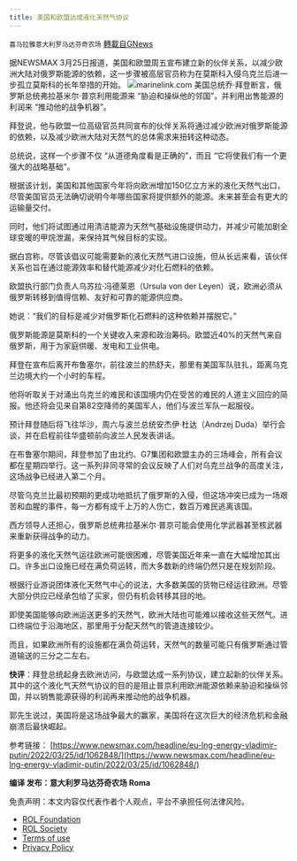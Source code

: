 ```yaml
---
title: 美国和欧盟达成液化天然气协议
---
```

`喜马拉雅意大利罗马达芬奇农场` [轉載自GNews](https://gnews.org/zh-hans/2229670/)

据NEWSMAX 3月25日报道，美国和欧盟周五宣布建立新的伙伴关系，以减少欧洲大陆对俄罗斯能源的依赖，这一步骤被高层官员称为在莫斯科入侵乌克兰后进一步孤立莫斯科的长年举措的开始。
![](https://assets.gnews.org/wp-content/uploads/2022/03/U.png)marinelink.com
美国总统乔·拜登断言，俄罗斯总统弗拉基米尔·普京利用能源来 “胁迫和操纵他的邻国”，并利用出售能源的利润来 “推动他的战争机器”。

拜登说，他与欧盟一位高级官员共同宣布的伙伴关系将通过减少欧洲对俄罗斯能源的依赖，以及减少欧洲大陆对天然气的总体需求来扭转这种动态。

总统说，这样一个步骤不仅 “从道德角度看是正确的”，而且 “它将使我们有一个更强大的战略基础”。

根据该计划，美国和其他国家今年将向欧洲增加150亿立方米的液化天然气出口，尽管美国官员无法确切说明今年哪些国家将提供额外的能源。未来甚至会有更大的运输量交付。

同时，他们将试图通过用清洁能源为天然气基础设施提供动力，并减少可能加剧全球变暖的甲烷泄漏，来保持其气候目标的实现。

据白宫称，尽管该倡议可能需要新的液化天然气进口设施，但从长远来看，该伙伴关系也旨在通过能源效率和替代能源减少对化石燃料的依赖。

欧盟执行部门负责人乌苏拉·冯德莱恩（Ursula von der Leyen）说，欧洲必须从俄罗斯转移到值得信赖、友好和可靠的能源供应商。

她说：“我们的目标是减少对俄罗斯化石燃料的这种依赖并摆脱它。”

俄罗斯能源是莫斯科的一个关键收入来源和政治筹码。欧盟近40%的天然气来自俄罗斯，用于为家庭供暖、发电和工业供电。

拜登在宣布后离开布鲁塞尔，前往波兰的热舒夫，那里有美国军队驻扎，距离乌克兰边境大约一个小时的车程。

他将听取关于对涌出乌克兰的难民和该国境内仍在受苦的难民的人道主义回应的简报。他还将会见来自第82空降师的美国军人，他们与波兰军队一起服役。

预计拜登随后将飞往华沙，周六与波兰总统安杰伊·杜达（Andrzej Duda）举行会谈，并在启程前往华盛顿前向波兰人民发表讲话。

在布鲁塞尔期间，拜登参加了由北约、G7集团和欧盟主办的三场峰会，所有会议都在星期四举行。这一系列非同寻常的会议反映了人们对乌克兰战争的高度关注，这场战争已经进入第二个月。

尽管乌克兰比最初预期的更成功地抵抗了俄罗斯的入侵，但这场冲突已成为一场艰苦和血腥的事件，每一方都有成千上万的人伤亡，数百万难民逃离该国。

西方领导人还担心，俄罗斯总统弗拉基米尔·普京可能会使用化学武器甚至核武器来重新获得战争的动力。

将更多的液化天然气运往欧洲可能很困难，尽管美国近年来一直在大幅增加其出口。许多出口设施已经在满负荷运转，而大多数新的终端仍然只是在规划阶段。

根据行业游说团体液化天然气中心的说法，大多数美国的货物已经运往欧洲。尽管大部分供应已经承包给了买家，但仍有机会转移其目的地。

即使美国能够向欧洲运送更多的天然气，欧洲大陆也可能难以接收这些天然气。进口终端位于沿海地区，那里用于分配天然气的管道连接较少。

而且，如果欧洲所有的设施都在满负荷运转，天然气的数量可能只有俄罗斯通过管道输送的三分之二左右。

**快评**：拜登总统起身去欧洲访问，与欧盟达成一系列协议，建立起新的伙伴关系。其中的这个液化气天然气协议的目的是阻止普京利用欧洲能源依赖来胁迫和操纵邻国，并以销售能源获得的利润再来推动他的战争机器。

郭先生说过，美国将是这场战争最大的赢家，美国将在这次巨大的经济危机和金融崩溃后最快崛起。

参考链接：
[https://www.newsmax.com/headline/eu-lng-energy-vladimir-putin/2022/03/25/id/1062848/](https://www.newsmax.com/headline/eu-lng-energy-vladimir-putin/2022/03/25/id/1062848/)

**编译 发布：意大利罗马达芬奇农场 Roma**

 

免责声明：本文内容仅代表作者个人观点，平台不承担任何法律风险。

- [ROL Foundation](https://rolfoundation.org/)
- [ROL Society](https://rolsociety.org/)
- [Terms of use](https://gnews.org/terms-of-use-3/)
- [Privacy Policy](https://gnews.org/privacy-policy/)
